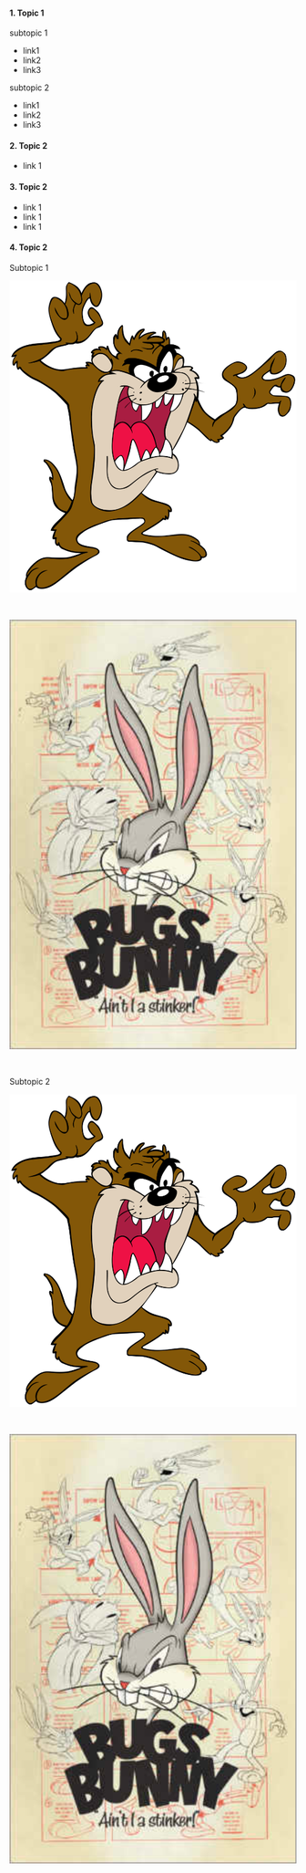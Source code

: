 #### 1. Topic 1

subtopic 1
* link1
* link2
* link3

subtopic 2
* link1
* link2
* link3


#### 2. Topic 2

* link 1


#### 3. Topic 2

* link 1
* link 1
* link 1


#### 4. Topic 2

Subtopic 1
<p><a href="img/img1.png"><img src="img/img1.png" width="600px" /></a></p><br />
<p><a href="img/img2.png"><img src="img/img2.png" width="600px" /></a></p><br />

Subtopic 2
<p><a href="img/img1.png"><img src="img/img1.png" width="600px" /></a></p><br />
<p><a href="img/img2.png"><img src="img/img2.png" width="600px" /></a></p><br />
